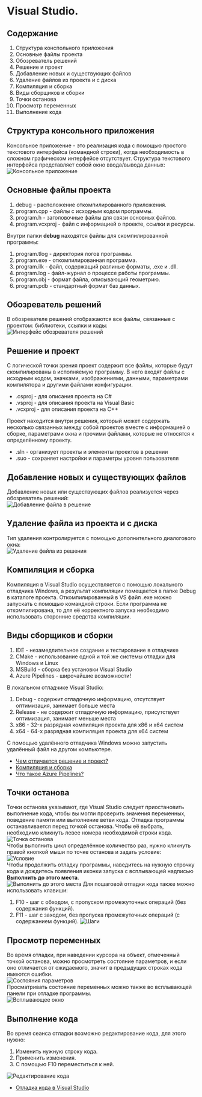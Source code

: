 # Visual Studio.
## Содержание
1. Структура конспольного приложения
2. Основные файлы проекта
3. Обозреватель решений
4. Решение и проект
5. Добавление новых и существующих файлов
6. Удаление файлов из проекта и с диска
7. Компиляция и сборка
8. Виды сборщиков и сборки
9. Точки останова
10. Просмотр переменных
11. Выполнение кода

## Структура консольного приложения
Консольное приложение - это реализация кода с помощью простого текстового интерфейса (командной строки), когда необходимость в сложном графическом интерфейсе отсутствует. Структура текстового интерфейса представляет собой окно ввода/вывода данных:</br>
![Консольное приложение](https://user-images.githubusercontent.com/93863789/144061032-563af555-32c3-40c1-a952-f4fc18b96ef6.png)
## Основные файлы проекта
1. debug - расположение откомпилированного приложения.
2. program.cpp - файлы с исходным кодом программы.
3. program.h - заголовочные файлы для связи основных файлов.
4. program.vcxproj - файл с информацией о проекте, ссылки и ресурсы.

Внутри папки **debug** находятся файлы для скомпилированной программы:
1. program.tlog - директория логов программы.
2. program.exe - откомпилированная программа.
3. program.ilk - файл, содержащий разлиные форматы, .exe и .dll.
4. program.log - файл-журнал о процессе работы программы.
5. program.obj - формат файла, описывающий геометрию.
6. program.pdb - стандартный формат баз данных.

## Обозреватель решений
В обозревателе решений отображаются все файлы, связанные с проектом: библиотеки, ссылки и коды: </br>
![Интерфейс обозревателя решений](https://user-images.githubusercontent.com/93863789/144061234-f8e8eea4-b500-48d4-8bd7-969bdc662a68.png)

## Решение и проект
С логической точки зрения проект содержит все файлы, которые будут скомпилированы в исполняемую программу. В него входят файлы с исходным кодом, значками, изображениями, данными, параметрами компилятора и другими файлами конфигурации.
- .csproj - для описания проекта на C#
- .vsproj - для описания проекта на Visual Basic
- .vcxproj - для описания проекта на C++

Проект находится внутри решения, который может содержать несколько связанных между собой проектов вместе с информацией о сборке, параметрами окна и прочими файлами, которые не относятся к определённому проекту.
- .sln - организует проекты и элементы проектов в решении
- .suo - сохраняет настройки и параметры уровня пользователя

## Добавление новых и существующих файлов
Добавление новых или существующих файлов реализуется через обозреватель решений: </br>
![Добавление файла в решение](https://user-images.githubusercontent.com/93863789/144061282-d91742e1-c67a-4722-94d0-966e2dd54a61.png)

## Удаление файла из проекта и с диска
Тип удаления контролируется с помощью дополнительного диалогового окна: </br>
![Удаление файла из решения](https://user-images.githubusercontent.com/93863789/144061331-ad2e038b-1ff7-4c3c-91e0-b34680cfb29f.png)

## Компиляция и сборка
Компиляция в Visual Studio осуществляется с помощью локального отладчика Windows, а результат компиляции помещается в папке Debug в каталоге проекта. Откомпилированный в VS файл .exe можно запускать с помощью командной строки. Если программа не откомпилирована, то для её корректного запуска необходимо использовать сторонние средства компиляции.

## Виды сборщиков и сборки
1. IDE - незамедлительное создание и тестирование в отладчике
2. CMake - использование одной и той же системы отладки для Windows и Linux
3. MSBuild - сборка без установки Visual Studio
4. Azure Pipelines - широчайшие возможности!

В локальном отладчике Visual Studio:
1. Debug - содержит отладочную информацию, отсутствует оптимизация, занимает больше места
2. Release - не содержит отладочную информацию, присутствует оптимизация, занимает меньше места
3. x86 - 32-х разрядная компиляция проекта для x86 и x64 систем
4. x64 - 64-х разрядная компиляция проекта для x64 систем

С помощью удалённого отладчика Windows можно запустить удалённый файл на другом компьютере.
- [Чем отличается решение и проект?](https://docs.microsoft.com/ru-ru/visualstudio/ide/solutions-and-projects-in-visual-studio?view=vs-2022)
- [Компиляция и сборка](https://docs.microsoft.com/ru-ru/visualstudio/ide/compiling-and-building-in-visual-studio?view=vs-2022)
- [Что такое Azure Pipelines?](https://docs.microsoft.com/ru-ru/azure/azure-resource-manager/templates/deployment-tutorial-pipeline)

## Точки останова
Точки останова указывают, где Visual Studio следует приостановить выполнение кода, чтобы вы могли проверить значения переменных, поведение памяти или выполнение ветви кода. Отладка программы останавливается перед точкой останова. Чтобы её выбрать, необходимо кликнуть левее номера необходимой строки кода. </br>
![Точка останова](https://user-images.githubusercontent.com/93863789/144062708-a941815c-7d22-40d5-ba86-6248861a03cc.png) </br>
Чтобы выполнить цикл определённое количество раз, нужно кликнуть правой кнопкой мыши по точке останова и задать условие: </br>
![Условие](https://user-images.githubusercontent.com/93863789/144062735-3b7a2042-0790-45ef-b0aa-eab8a3aafe5b.png) </br>
Чтобы продолжить отладку программы, наведитесь на нужную строчку кода и дождитесь появления иконки запуска с всплывающей надписью **Выполнить до этого места**. </br>
![Выполнить до этого места](https://user-images.githubusercontent.com/93863789/144062981-056e3fa5-cbc9-4fab-bcc1-d5f52253547f.png)
Для пошаговой отладки кода также можно использовать клавиши:
1. F10 - шаг с обходом, с пропуском промежуточных операций (без содержания функций).
2. F11 - шаг с заходом, без пропуска промежуточных операций (с содержанием функций).
![Шаги](https://user-images.githubusercontent.com/93863789/144063043-21c322ac-367f-4cb4-8e30-f9d2cd3978e7.png)

## Просмотр переменных
Во время отладки, при наведении курсора на объект, отмеченный точкой останова, можно просмотреть состояние параметров, и если оно отличается от ожидаемого, значит в предыдущих строках кода имеются ошибки. <br>
![Состояния параметров](https://user-images.githubusercontent.com/93863789/144063088-82d68d9f-c7d6-439c-9fab-d365e0485e42.png) </br>
Просматривать состояние переменных можно также во всплывающей панели при отладке программы. </br>
![Всплывающее окно](https://user-images.githubusercontent.com/93863789/144063137-5e8ddee1-b9d3-4740-b0ef-b38b14d86f96.png)
## Выполнение кода
Во время сеанса отладки возможно редактирование кода, для этого нужно:
1. Изменить нужную строку кода.
2. Применить изменения.
3. С помощью F10 переместиться к ней.

![Редактирование кода](https://user-images.githubusercontent.com/93863789/144063200-fdcc21f4-d0ad-4c0c-b515-09adf152efad.png)
- [Отладка кода в Visual Studio](https://docs.microsoft.com/ru-ru/visualstudio/debugger/quickstart-debug-with-cplusplus?view=vs-2022)
